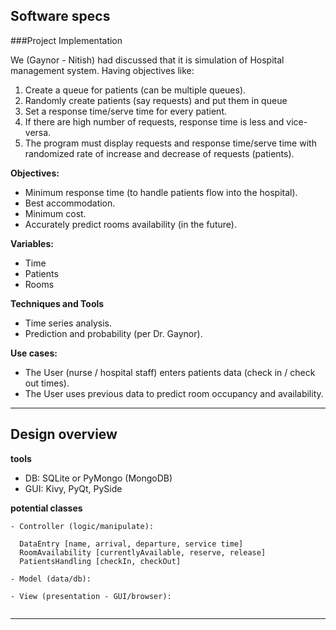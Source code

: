 ## Software specs

###Project Implementation

We (Gaynor - Nitish) had discussed that it is simulation of Hospital management system.
Having objectives like:

1. Create a queue for patients (can be multiple queues).
2. Randomly create patients (say requests) and put them in queue
3. Set a response time/serve time for every patient.
4. If there are high number of requests, response time is less and vice-versa.
5. The program must display requests and response time/serve time with randomized rate of increase and decrease of requests (patients).


**Objectives:**

- Minimum response time (to handle patients flow into the hospital).
- Best accommodation.
- Minimum cost.
- Accurately predict rooms availability (in the future).


**Variables:**

- Time
- Patients
- Rooms

**Techniques and Tools**

- Time series analysis.
- Prediction and probability (per Dr. Gaynor).


**Use cases:**

- The User (nurse / hospital staff) enters patients data (check in / check out times).
- The User uses previous data to predict room occupancy and availability.

<hr>

## Design overview

**tools**

- DB: SQLite or PyMongo (MongoDB)
- GUI: Kivy, PyQt, PySide


**potential classes**

```
- Controller (logic/manipulate):

  DataEntry [name, arrival, departure, service time]
  RoomAvailability [currentlyAvailable, reserve, release]
  PatientsHandling [checkIn, checkOut]

- Model (data/db):

- View (presentation - GUI/browser):


```

<hr>
